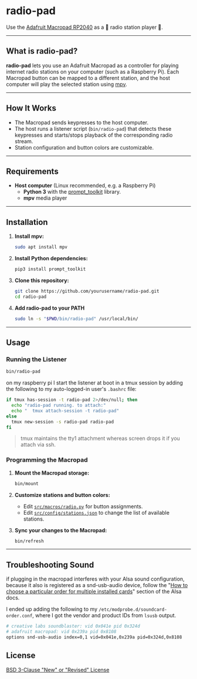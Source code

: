 # radio-pad

Use the [Adafruit Macropad RP2040](https://learn.adafruit.com/adafruit-macropad-rp2040/overview) as a 🎵 radio station player 🎵.

---

## What is radio-pad?

**radio-pad** lets you use an Adafruit Macropad as a controller for playing internet radio stations on your computer (such as a Raspberry Pi). Each Macropad button can be mapped to a different station, and the host computer will play the selected station using [mpv](https://mpv.io/).

---

## How It Works

- The Macropad sends keypresses to the host computer.
- The host runs a listener script (`bin/radio-pad`) that detects these keypresses and starts/stops playback of the corresponding radio stream.
- Station configuration and button colors are customizable.

---

## Requirements

- **Host computer** (Linux recommended, e.g. a Raspberry Pi)
  - **Python 3** with the [prompt_toolkit](https://python-prompt-toolkit.readthedocs.io/en/master/) library.
  - **mpv** media player

---

## Installation

1. **Install mpv:**

   ```sh
   sudo apt install mpv
   ```

2. **Install Python dependencies:**

   ```sh
   pip3 install prompt_toolkit
   ```

3. **Clone this repository:**

   ```sh
   git clone https://github.com/yourusername/radio-pad.git
   cd radio-pad
   ```

4. **Add radio-pad to your PATH**

    ```sh
    sudo ln -s "$PWD/bin/radio-pad" /usr/local/bin/
    ```

---

## Usage

### Running the Listener

```sh
bin/radio-pad
```

on my raspberry pi I start the listener at boot in a tmux session by adding the following to my auto-logged-in user's `.bashrc` file:

```sh
if tmux has-session -t radio-pad 2>/dev/null; then
  echo "radio-pad running. to attach:"
  echo "  tmux attach-session -t radio-pad"
else
  tmux new-session -s radio-pad radio-pad
fi
```

> tmux maintains the tty1 attachment whereas screen drops it if you attach via ssh.

### Programming the Macropad

1. **Mount the Macropad storage:**

   ```sh
   bin/mount
   ```

2. **Customize stations and button colors:**

   - Edit [`src/macros/radio.py`](./src/macros/radio.py) for button assignments.
   - Edit [`src/config/stations.json`](./src/config/stations.json) to change the list of available stations.

3. **Sync your changes to the Macropad:**

   ```sh
   bin/refresh
   ```

---

## Troubleshooting Sound

if plugging in the macropad interferes with your Alsa sound configuration, because it also is registered as a snd-usb-audio device, follow the "[How to choose a particular order for multiple installed cards](https://alsa.opensrc.org/MultipleCards#The_newer_.22slots.3D.22_method)" section of the Alsa docs. 

I ended up adding the following to my `/etc/modprobe.d/soundcard-order.conf`, where I got the vendor and product IDs from `lsusb` output.

```sh
# creative labs soundblaster: vid 0x041e pid 0x324d 
# adafruit macropad: vid 0x239a pid 0x8108
options snd-usb-audio index=0,1 vid=0x041e,0x239a pid=0x324d,0x8108
```

## License

[BSD 3-Clause "New" or "Revised" License](./LICENSE)
